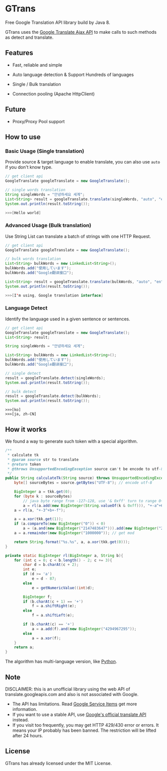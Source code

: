 # GTrans

Free Google Translation API library build by Java 8.

GTrans uses the [Google Translate Ajax API](https://translate.google.com/) to make calls to such methods as detect and translate.



## Features

- Fast, reliable and simple

- Auto language detection & Support Hundreds of languages 

- Single / Bulk translation

- Connection pooling (Apache HttpClient)

  

## Future

- Proxy/Proxy Pool support



## How to use

### Basic Usage (Single translation)

Provide source & target language to enable translate, you can also use `auto`  if you don't know type.

```java
// get client api
GoogleTranslate googleTranslate = new GoogleTranslate();

// single words translation
String singleWords = "안녕하세요 세계";
List<String> result = googleTranslate.translate(singleWords, "auto", "en");
System.out.println(result.toString());
```

```java
>>>[Hello world]
```

### Advanced Usage (Bulk translation)

Use String List can translate a batch of strings with one HTTP Request.

```java
// get client api
GoogleTranslate googleTranslate = new GoogleTranslate();

// bulk words translation
List<String> bulkWords = new LinkedList<String>();
bulkWords.add("使用しています");
bulkWords.add("Google翻译接口");

List<String> result = googleTranslate.translate(bulkWords, "auto", "en");
System.out.println(result.toString());
```

```java
>>>[I'm using, Google translation interface]
```

### Language Detect

Identify the language used in a given sentence or sentences.

```java
// get client api
GoogleTranslate googleTranslate = new GoogleTranslate();
List<String> result;

String singleWords = "안녕하세요 세계";

List<String> bulkWords = new LinkedList<String>();
bulkWords.add("使用しています");
bulkWords.add("Google翻译接口");

// single detect
result = googleTranslate.detect(singleWords);
System.out.println(result.toString());

// bulk detect
result = googleTranslate.detect(bulkWords);
System.out.println(result.toString());
```

```
>>>[ko]
>>>[ja, zh-CN]
```



## How it works

We found a way to generate such token with a special algorithm. 

```java
/**
 * calculate tk
 * @param source str to translate
 * @return token
 * @throws UnsupportedEncodingException source can't be encode to utf-8
 */
public String calculateTk(String source) throws UnsupportedEncodingException {
    byte[] sourceBytes = source.getBytes("UTF-8"); // encode utf-8

    BigInteger a = tkk.get(0);
    for (byte k : sourceBytes)
        // java byte range from -127~128, use '& 0xff' turn to range 0~256
        a = rl(a.add(new BigInteger(String.valueOf(k & 0xff))), "+-a^+6");
    a = rl(a, "+-3^+b+-f");

    a = a.xor(tkk.get(1));
    if (a.compareTo(new BigInteger("0")) < 0)
        a = (a.and(new BigInteger("2147483647"))).add(new BigInteger("2147483648"));
    a = a.remainder(new BigInteger("1000000")); // get mod

    return String.format("%s.%s", a, a.xor(tkk.get(0)));
}

private static BigInteger rl(BigInteger a, String b){
    for (int c = 0; c < b.length() - 2; c += 3){
        char d = b.charAt(c + 2);
        int e;
        if (d >= 'a')
            e = d - 87;
        else
            e = getNumericValue((int)d);

        BigInteger f;
        if (b.charAt(c + 1) == '+')
            f = a.shiftRight(e);
        else
            f = a.shiftLeft(e);

        if (b.charAt(c) == '+')
            a = a.add(f).and(new BigInteger("4294967295"));
        else
            a = a.xor(f);
    }
    return a;
}
```

The algorithm has multi-language version, like [Python](https://github.com/sloria/TextBlob/blob/dev/textblob/translate.py).



## Note

DISCLAIMER: this is an unofficial library using the web API of translate.googleapis.com and also is not associated with Google.

- The API has limitations. Read [Google Service Items](https://policies.google.com/terms?) get more information.
- If you want to use a stable API,  use [Google's official translate API](https://cloud.google.com/translate/docs) instead.
- If you visit too frequently, you may get HTTP 429/430 error or errors. It means your IP probably has been banned. The restriction will be lifted after 24 hours.



## License

GTrans has already licensed under the MIT License.